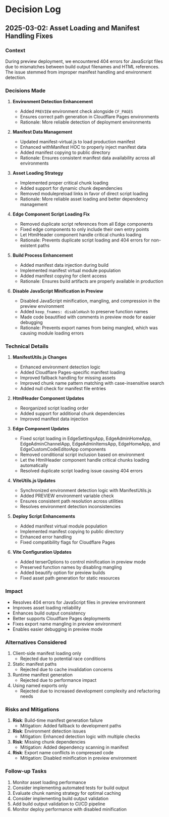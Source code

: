 # Decision Log

## 2025-03-02: Asset Loading and Manifest Handling Fixes

### Context
During preview deployment, we encountered 404 errors for JavaScript files due to mismatches between build output filenames and HTML references. The issue stemmed from improper manifest handling and environment detection.

### Decisions Made

1. **Environment Detection Enhancement**
   - Added `PREVIEW` environment check alongside `CF_PAGES`
   - Ensures correct path generation in Cloudflare Pages environments
   - Rationale: More reliable detection of deployment environments

2. **Manifest Data Management**
   - Updated manifest-virtual.js to load production manifest
   - Enhanced withManifest HOC to properly inject manifest data
   - Added manifest copying to public directory
   - Rationale: Ensures consistent manifest data availability across all environments

3. **Asset Loading Strategy**
   - Implemented proper critical chunk loading
   - Added support for dynamic chunk dependencies
   - Removed modulepreload links in favor of direct script loading
   - Rationale: More reliable asset loading and better dependency management

4. **Edge Component Script Loading Fix**
    - Removed duplicate script references from all Edge components
    - Fixed edge components to only include their own entry points
    - Let HtmlHeader component handle critical chunks loading
    - Rationale: Prevents duplicate script loading and 404 errors for non-existent paths

5. **Build Process Enhancement**
   - Added manifest data injection during build
   - Implemented manifest virtual module population
   - Added manifest copying for client access
   - Rationale: Ensures build artifacts are properly available in production

6. **Disable JavaScript Minification in Preview**
   - Disabled JavaScript minification, mangling, and compression in the preview environment
   - Added `keep_fnames: disableHash` to preserve function names
   - Made code beautified with comments in preview mode for easier debugging
   - Rationale: Prevents export names from being mangled, which was causing module loading errors

### Technical Details

1. **ManifestUtils.js Changes**
   - Enhanced environment detection logic
   - Added Cloudflare Pages-specific manifest loading
   - Improved fallback handling for missing assets
   - Improved chunk name pattern matching with case-insensitive search
   - Added null check for manifest file entries

2. **HtmlHeader Component Updates**
   - Reorganized script loading order
   - Added support for additional chunk dependencies
   - Improved manifest data injection

3. **Edge Component Updates**
    - Fixed script loading in EdgeSettingsApp, EdgeAdminHomeApp, EdgeAdminChannelApp, EdgeAdminItemsApp, 
      EdgeHomeApp, and EdgeCustomCodeEditorApp components
    - Removed conditional script inclusion based on environment
    - Let the HtmlHeader component handle critical chunks loading automatically
    - Resolved duplicate script loading issue causing 404 errors

4. **ViteUtils.js Updates**
   - Synchronized environment detection logic with ManifestUtils.js
   - Added PREVIEW environment variable check
   - Ensures consistent path resolution across utilities
   - Resolves environment detection inconsistencies

5. **Deploy Script Enhancements**
   - Added manifest virtual module population
   - Implemented manifest copying to public directory
   - Enhanced error handling
   - Fixed compatibility flags for Cloudflare Pages

6. **Vite Configuration Updates**
   - Added terserOptions to control minification in preview mode
   - Preserved function names by disabling mangling
   - Added beautify option for preview builds
   - Fixed asset path generation for static resources

### Impact
- Resolves 404 errors for JavaScript files in preview environment
- Improves asset loading reliability
- Enhances build output consistency
- Better supports Cloudflare Pages deployments
- Fixes export name mangling in preview environment
- Enables easier debugging in preview mode

### Alternatives Considered
1. Client-side manifest loading only
   - Rejected due to potential race conditions
2. Static manifest paths
   - Rejected due to cache invalidation concerns
3. Runtime manifest generation
   - Rejected due to performance impact
4. Using named exports only
   - Rejected due to increased development complexity and refactoring needs

### Risks and Mitigations
1. **Risk**: Build-time manifest generation failure
   - Mitigation: Added fallback to development paths
2. **Risk**: Environment detection issues
   - Mitigation: Enhanced detection logic with multiple checks
3. **Risk**: Missing chunk dependencies
   - Mitigation: Added dependency scanning in manifest
4. **Risk**: Export name conflicts in compressed code
   - Mitigation: Disabled minification in preview environment

### Follow-up Tasks
1. Monitor asset loading performance
2. Consider implementing automated tests for build output
3. Evaluate chunk naming strategy for optimal caching
4. Consider implementing build output validation
5. Add build output validation to CI/CD pipeline
6. Monitor deploy performance with disabled minification